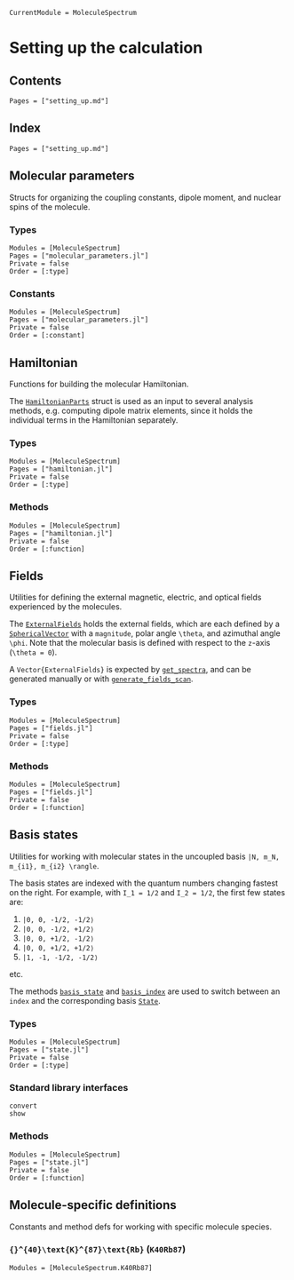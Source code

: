 ```@meta
CurrentModule = MoleculeSpectrum
```

# Setting up the calculation

## Contents

```@contents
Pages = ["setting_up.md"]
```

## Index

```@index
Pages = ["setting_up.md"]
```

## Molecular parameters

Structs for organizing the coupling constants, dipole moment, and nuclear spins
of the molecule.

### Types
```@autodocs
Modules = [MoleculeSpectrum]
Pages = ["molecular_parameters.jl"]
Private = false
Order = [:type]
```

### Constants
```@autodocs
Modules = [MoleculeSpectrum]
Pages = ["molecular_parameters.jl"]
Private = false
Order = [:constant]
```

## Hamiltonian

Functions for building the molecular Hamiltonian.

The [`HamiltonianParts`](@ref) struct is used as an input to several analysis
methods, e.g. computing dipole matrix elements, since it holds the individual
terms in the Hamiltonian separately.

### Types
```@autodocs
Modules = [MoleculeSpectrum]
Pages = ["hamiltonian.jl"]
Private = false
Order = [:type]
```

### Methods
```@autodocs
Modules = [MoleculeSpectrum]
Pages = ["hamiltonian.jl"]
Private = false
Order = [:function]
```

## Fields

Utilities for defining the external magnetic, electric, and optical fields
experienced by the molecules.

The [`ExternalFields`](@ref) holds the external fields, which are each
defined by a [`SphericalVector`](@ref) with a `magnitude`, polar angle
``\theta``, and azimuthal angle ``\phi``. Note that the molecular basis
is defined with respect to the ``z``-axis (``\theta = 0``).

A `Vector{ExternalFields}` is expected by [`get_spectra`](@ref),
and can be generated manually or with [`generate_fields_scan`](@ref).

### Types
```@autodocs
Modules = [MoleculeSpectrum]
Pages = ["fields.jl"]
Private = false
Order = [:type]
```

### Methods
```@autodocs
Modules = [MoleculeSpectrum]
Pages = ["fields.jl"]
Private = false
Order = [:function]
```

## Basis states

Utilities for working with molecular states in the uncoupled basis
``|N, m_N, m_{i1}, m_{i2} \rangle``.

The basis states are indexed with the quantum numbers changing fastest on the right.
For example, with ``I_1 = 1/2`` and ``I_2 = 1/2``, the first few states are:

1. ``|0, 0, -1/2, -1/2⟩``
2. ``|0, 0, -1/2, +1/2⟩``
3. ``|0, 0, +1/2, -1/2⟩``
4. ``|0, 0, +1/2, +1/2⟩``
5. ``|1, -1, -1/2, -1/2⟩``

etc.

The methods [`basis_state`](@ref) and [`basis_index`](@ref) are used to switch between an `index`
and the corresponding basis [`State`](@ref).

### Types
```@autodocs
Modules = [MoleculeSpectrum]
Pages = ["state.jl"]
Private = false
Order = [:type]
```

### Standard library interfaces
```@docs
convert
show
```

### Methods
```@autodocs
Modules = [MoleculeSpectrum]
Pages = ["state.jl"]
Private = false
Order = [:function]
```

## Molecule-specific definitions

Constants and method defs for working with specific molecule species.

### ``{}^{40}\text{K}^{87}\text{Rb}`` (`K40Rb87`)
```@autodocs
Modules = [MoleculeSpectrum.K40Rb87]
```
